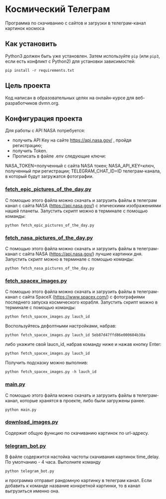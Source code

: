 # Космический Телеграм
Программа по скачиванию с сайтов и загрузки в телеграм-канал картинок космоса 

## Как установить

Python3 должен быть уже установлен. 
Затем используйте `pip` (или `pip3`, если есть конфликт с Python2) для установки зависимостей:
```
pip install -r requirements.txt
```

## Цель проекта
Код написан в образовательных целях на онлайн-курсе для веб-разработчиков dvmn.org.

## Конфигурация проекта
Для работы с API NASA потребуется:

- получить API Key на сайте https://api.nasa.gov/ , пройдя регистрацию;
- получить Token.
- Прописать в файле .env следующие ключи:

NASA_TOKEN=полученный с сайта NASA токен;
NASA_API_KEY=ключ, полученный при регистрации;
TELEGRAM_CHAT_ID=ID телеграм-канала, в который будут загружатся фотографии.

### [fetch_epic_pictures_of_the_day.py](fetch_epic_pictures_of_the_day.py)
С помощью этого файла можно скачать и загрузить файлы в телеграм канал с сайта NASA (https://api.nasa.gov/) с эпическими изображениями нашей планеты. Запустить скрипт можно в терминале с помощью команды:
```
python fetch_epic_pictures_of_the_day.py
```
### [fetch_nasa_pictures_of_the_day.py](fetch_nasa_pictures_of_the_day.py)
С помощью этого файла можно скачать и загрузить файлы в телеграм-канал с сайта NASA (https://api.nasa.gov/) лучшие картинки дня. Запустить скрипт можно в терминале с помощью команды:
```
python fetch_nasa_pictures_of_the_day.py
```
### [fetch_spacex_images.py](fetch_spacex_images.py)
С помощью этого файла можно скачать и загрузить файлы в телеграм-канал с сайта SpaceX (https://www.spacex.com/) с фотографиями последнего запуска космического корабля. Запустить скрипт можно в терминале с помощью команды:
```
python fetch_spacex_images.py lauch_id
```
Воспользуйтесь дефолтными настройками, набрав:
```
python fetch_spacex_images.py lauch_id 5eb87d47ffd86e000604b38a
```
либо укажите свой laucn_id, набрав команду ниже и нажав кнопку Enter:
```
python fetch_spacex_images.py lauch_id
```
Получить подсказку можно выполнив:
```
python fetch_spacex_images.py -h lauch_id
```
### [main.py](main.py)
С помощью этого файла можно скачать и загрузить файлы в телеграм-канал, которые хранятся в проекте, либо были загружены ранее.
```
python main.py
```
### [download_images.py](download_images.py)
Содержит общую функцию по скачиванию картинок по url-адресу.

### [telegram_bot.py](telegram_bot.py)
В файле содержится настойка частоты скачивания картинок time_delay. По умолчанию - 4 часа.
Выполните команду
```
python telegram_bot.py
```
и программа отправит рандомную картинку в телеграм канал. Если добавить к команде название конкретной картинки, то в канал выгрузиться именно она.
